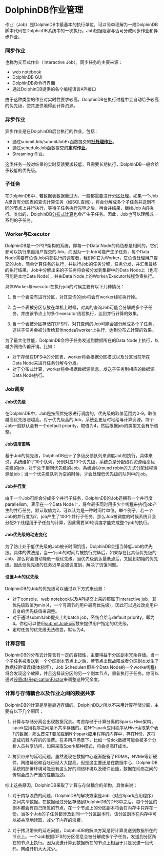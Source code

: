
# DolphinDB作业管理

作业（Job）是DolphinDB中最基本的执行单位，可以简单理解为一段DolphinDB脚本代码在DolphinDB系统中的一次执行。Job根据阻塞与否可分成同步作业和异步作业。

### 同步作业

也称为交互式作业（Interactive Job），同步任务的主要来源：

- web notebook
- DolphinDB GUI
- DolphinDB命令行界面
- 通过DolphinDB提供的各个编程语言API接口

由于这种类型的作业对实时性要求较高，DolphinDB在执行过程中会自动给予较高的优先级，使其更快地得到计算资源。

### 异步作业

异步作业是在DolphinDB后台执行的作业，包括：

- 通过submitJob/submitJobEx函数提交的[**批处理作业**](https://www.dolphindb.cn/cn/help/BatchJobManagement.html)。
- 通过scheduleJob函数提交的[**定时作业**](https://www.dolphindb.cn/cn/help/ScheduleJobs.html)。
- Streaming 作业。

这类任务一般对结果的实时反馈要求较低，且需要长期执行，DolphinDB一般会给予较低的优先级。

### 子任务

在DolphinDB中，若数据表数据量过大，一般都需要进行[分区处理](https://www.dolphindb.cn/cn/help/DistributedDatabase.html)。如果一个Job A里含有分区表的查询计算任务（如SQL查询），将会分解成多个子任务并送到不同的节点上并行执行，等待子任务执行完毕之后，再合并结果，继续Job A的执行。类似的，DolphinDB[分布式计算](https://www.dolphindb.cn/cn/help/DistributedComputing.html)也会产生子任务。因此，Job也可以理解成一系列的子任务。

### Worker与Executor

DolphinDB是一个P2P架构的系统，即每一个Data Node的角色都是相同的，它们都可以执行来自用户提交的Job，而因为一个Job可能产生子任务，每个Data Node需要有负责Job内部执行的调度者，我们称它为Worker，它负责处理用户提交的Job，简单计算任务的执行，并执行Job的任务分解，任务分发，并汇集最终的执行结果。Job中分解出来的子任务将会被分发到集群中的Data Node上（也有可能是本地Data Node），并由Data Node上的Worker/Executor线程负责执行。

具体Worker与executor在执行job的时候主要有以下几种情况：

1. 当一个表没有进行分区，对其查询的job将会有worker线程执行掉。

2. 当一个表被分区存放在单机上时候，对其的查询Job可能会分解成多个子任务，并由该节点上的多个executor线程执行，达到并行计算的效果。

3. 当一个表被分区存储在DFS时，对其查询的Job可能会被分解成多个子任务，这些子任务会被分发给其他node的worker上执行，达到分布式计算的效果。



为了最大化性能，DolphinDB会将子任务发送到数据所在的Data Node上执行，以减少网络传输开销。比如：

- 对于存储在DFS中的分区表，worker将会根据分区模式以及分区当前所在Data Node来进行任务分解与分发。
- 对于分布式计算，worker将会根据数据源信息，发送子任务到相应的数据源Data Node执行。

### Job调度

#### Job优先级

在DolphinDB中，Job是按照优先级进行调度的，优先级的取值范围为0-9，取值越高优先级则越高。对于优先级高的Job，系统会更及时地给与计算资源。每个Job一般默认会有一个default priority，取值为4，然后根据job的类型又会有所调整。

#### Job调度策略

基于Job的优先级，DolphinDB设计了多级反馈队列来调度Job的执行。具体来说，系统维护了10个队列，分别对应10个优先级，系统总是分配线程资源给高优先级的job，对于处于相同优先级的Job，系统会以round robin的方式分配线程资源给job；当一个优先级队列为空的时候，才会处理低优先级的队列中的job。

#### Job并行度

由于一个Job可能会分成多个并行子任务，DolphinDB的Job还拥有一个并行度parallelism，表示在一个Data Node上，将会最多同时用多少个线程来执行job产生的并行任务，默认取值为2，可以认为是一种时间片单位。举个例子，若一个Job的并行度为2，job产生了100个并行子任务，那么Job被调度的时候系统只会分配2个线程用于子任务的计算，因此需要50轮调度才能完成整个job的执行。

#### Job优先级的动态变化

为了防止处于低优先级的Job被长时间饥饿，DolphinDB会适当降低Job的优先级。具体的做法是，当一个job的时间片被执行完毕后，如果存在比其低优先级的Job，那么将会自动降低一级优先级。当优先级到达最低点后，又回到初始的优先级。因此低优先级的任务迟早会被调度到，解决了饥饿问题。

#### 设置Job的优先级

DolphinDB的Job的优先级可以通过以下方式来设置：

- 对于console、web notebook以及API提交上来的都属于interactive job，其优先级取值为min(4，一个可调节的用户最高优先级)，因此可以通过改变用户自身的优先级值来调整。
- 对于通过submitJob提交上的batch job，系统会给与default priority，即为4。你也可以使用[submitJobEx](https://www.dolphindb.cn/cn/help/submitJobEx.html?search=submitJobEx)函数来提供用户指定的优先级。
- 定时任务的优先级无法改变，默认为4。



### 计算容错

DolphinDB的分布式计算含有一定的容错性，主要得益于分区副本冗余存储。当一个子任务被发送到一个分区副本节点上之后，若节点出现故障或者分区副本发生了数据校验错误(副本损坏），Job Scheduler(即某个Data Node的一个worke线程)将会发现这个故障，并且选择该分区的另一个副本节点，重新执行子任务。你可以通过[设置dfsReplicationFactor](https://www.dolphindb.cn/cn/help/ClusterSetup.html?search=replication)来调整这种冗余度。



### 计算与存储耦合以及作业之间的数据共享

DolphinDB的计算是尽量靠近存储的。DolphinDB之所以不采用计算存储分离，主要有以下几个原因：

1. 计算与存储分离会出现数据冗余。考虑存储于计算分离的Spark+Hive架构，spark应用程序之间是不共享存储的。若N个spark应用程序从Hive读取某个表T的数据，那么首先T要加载到N个spark应用程序的内存中，存在N份，这将造成机器内存的的浪费。在多用户场景下，比如一份tick数据可能会被多个分析人员共享访问，如果采取Spark那种模式，将会提高IT成本。

2. 拷贝带来的延迟问题。虽然说现在数据中心逐渐配备了RDMA，NVMe等新硬件，网络延迟和吞吐已经大大提高。但是这主要还是在数据中心，DolphinDB系统的部署环境可能没有这么好的网络环境以及硬件设施，数据在网络之间的传输会成为严重的性能瓶颈。

综上这些原因，DolphinDB采取了计算与存储耦合的架构。具体来说：

1. 对于内存浪费的问题，DolphinDB的解决方案是Job（对应Spark应用程序）之间共享数据。在数据经过分区存储到DolphinDB的DFS中之后，每个分区的副本都会有自己所属的节点，在一个节点上的分区副本将会在内存中只存在一份。当多个Job的子任务都涉及到同一个分区副本时，该分区副本在内存中可以被共享地读取，减少了内存的浪费。

2. 对于拷贝带来的延迟问题，DolphinDB的解决方案是将计算发送到数据所在的节点上。一个Job根据DFS的分区信息会被分解成多个子任务，发送到分区所在的节点上执行。因为发送计算到数据所在的节点上相当于只是发送一段代码，网络开销大大减少。
